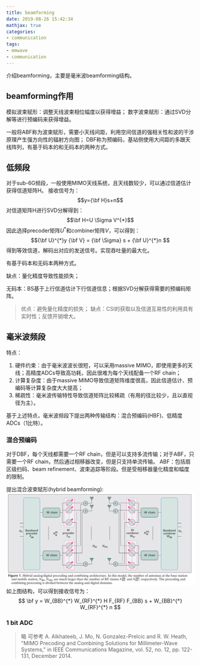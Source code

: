 ```yaml
---
title: beamforming
date: 2019-08-26 15:42:34
mathjax: true
categories:
- communication
tags:
- mmwave
- communication
---
```


介绍beamforming，主要是毫米波beamforming结构。

<!--more-->

## beamforming作用
模拟波束赋形：调整天线波束相位幅度以获得增益；
数字波束赋形：通过SVD分解等进行预编码来获得增益。

一般将ABF称为波束赋形，需要小天线间距，利用空间信道的强相关性和波的干涉原理产生强方向性的辐射方向图；
DBF称为预编码，基站侧使用大间距的多跟天线阵列，有基于码本的和无码本的两种方式。

## 低频段
对于sub-6G频段，一般使用MIMO天线系统，且天线数较少，可以通过信道估计获得信道矩阵H。
接收信号为：
$$y={\bf H}s+n$$
对信道矩阵H进行SVD分解得到：
$$\bf H=U \Sigma V^{*}$$
因此选择precoder矩阵$U^{*}$和combiner矩阵$V$，可以得到：
$${\bf U}^{*}y {\bf V} = {\bf \Sigma} s + {\bf U}^{*}n $$
得到等效信道，解码出对应的发送信号。实现吞吐量的最大化。

有基于码本和无码本两种方式。

缺点：量化精度导致性能损失；

无码本：BS基于上行信道估计下行信道信息；根据SVD分解获得需要的预编码矩阵。
>优点：避免量化精度的损失；
缺点：CSI的获取以及信道互易性的利用具有实时性；反馈开销增大。

## 毫米波频段
特点：
1. 硬件约束：由于毫米波波长很短，可以采用massive MIMO，即使用更多的天线；高精度ADCs导致高功耗，因此很难为每个天线配备一个RF chain；
2. 计算复杂度：由于massive MIMO导致信道矩阵维度很高，因此信道估计、预编码等计算复杂度大大提高；
3. 稀疏性：毫米波传输特性导致信道矩阵比较稀疏（有用的径比较少，且以直视径为主）。

基于上述特点，毫米波频段下提出两种传输结构：混合预编码(HBF)、低精度ADCs（1比特）。

### 混合预编码
对于DBF，每个天线都需要一个RF chain，但是可以支持多流传输；对于ABF，只需要一个RF chain，然后通过相移器改变，但是只支持单流传输。
ABF：包括扇区级扫码、beam refinement、波束追踪等阶段。但是受相移器量化精度和幅度的限制。

提出混合波束赋形(hybrid beamforming):
![HBF architecture](beamforming/HBFarchitecture.png)
如上图结构，可以得到接收信号为：
$$ \bf y = W_{BB}^{*} W_{RF}^{*} H F_{RF} F_{BB} s + W_{BB}^{*} W_{RF}^{*} n $$


### 1 bit ADC
>略  可参考 A. Alkhateeb, J. Mo, N. Gonzalez-Prelcic and R. W. Heath, "MIMO Precoding and Combining Solutions for Millimeter-Wave Systems," in IEEE Communications Magazine, vol. 52, no. 12, pp. 122-131, December 2014.


